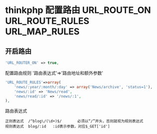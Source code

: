 # thinkphp 配置路由 URL_ROUTE_ON URL_ROUTE_RULES URL_MAP_RULES

## 开启路由

```php
'URL_ROUTER_ON' => true, 
```

配置路由规则    '路由表达式'=>'路由地址和额外参数'

```php
'URL_ROUTE_RULES'=>array(
    'news/:year/:month/:day' => array('News/archive', 'status=1'),
    'news/:id' => 'News/read',
    'news/read/:id' => '/news/:1',
),
```

路由表达式

```text
正则表达式  /^blog\/(\d+)$/       必须以“/”开头，否则就视为规则表达式
规则表达式  blog/:id   :id表示参数，对应$_GET['id']
```